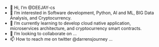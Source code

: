 - 👋 Hi, I’m @DEEJAY-cs
- 👀 I’m interested in Software development, Python, AI and ML, BIG Data Analysis, and Cryptocurrency.
- 🌱 I’m currently learning to develop cloud native application, microservices architecture, and cryptocurrency smart contracts.
- 💞️ I’m looking to collaborate on ...
- 📫 How to reach me on twitter  @darrensjourney ...

<!---
DEEJAY-cs/DEEJAY-cs is a ✨ special ✨ repository because its `README.md` (this file) appears on your GitHub profile.
You can click the Preview link to take a look at your changes.
--->
